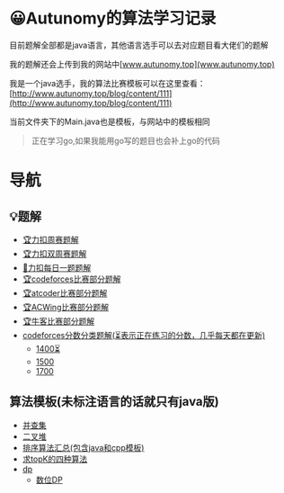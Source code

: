 # 😀Autunomy的算法学习记录

目前题解全部都是java语言，其他语言选手可以去对应题目看大佬们的题解

我的题解还会上传到我的网站中[www.autunomy.top](www.autunomy.top)

我是一个java选手，我的算法比赛模板可以在这里查看：[http://www.autunomy.top/blog/content/111](http://www.autunomy.top/blog/content/111)

当前文件夹下的Main.java也是模板，与网站中的模板相同

>正在学习go,如果我能用go写的题目也会补上go的代码

# 导航

## 💡题解

- [🏆力扣周赛题解](https://github.com/Autunomy/algothrim-study/tree/main/leetcode/weekly)
- [🏆力扣双周赛题解](https://github.com/Autunomy/algothrim-study/tree/main/leetcode/biweekly)
- [📆力扣每日一题题解](https://github.com/Autunomy/algothrim-study/tree/main/leetcode/%E6%AF%8F%E6%97%A5%E4%B8%80%E9%A2%98/)
- [🏆codeforces比赛部分题解](https://github.com/Autunomy/algothrim-study/tree/main/codeforces/contest)
- [🏆atcoder比赛部分题解](https://github.com/Autunomy/algothrim-study/tree/main/atcoder)
- [🏆ACWing比赛部分题解](https://github.com/Autunomy/algothrim-study/tree/main/ACWing)
- [🏆牛客比赛部分题解](https://github.com/Autunomy/algothrim-study/tree/main/newcoder)
- [codeforces分数分类题解(⏳表示正在练习的分数，几乎每天都在更新)](https://github.com/Autunomy/algothrim-study/tree/main/codeforces/practice/score)
  - [1400⏳](https://github.com/Autunomy/algothrim-study/tree/main/codeforces/practice/score/1400)
  - [1500](https://github.com/Autunomy/algothrim-study/tree/main/codeforces/practice/score/1500)
  - [1700](https://github.com/Autunomy/algothrim-study/tree/main/codeforces/practice/score/1700)


## 算法模板(未标注语言的话就只有java版)

- [并查集](https://github.com/Autunomy/algothrim-study/tree/main/algorithm-template/%E5%B9%B6%E6%9F%A5%E9%9B%86)
- [二叉堆](https://github.com/Autunomy/algothrim-study/tree/main/algorithm-template/%E4%BA%8C%E5%8F%89%E5%A0%86)
- [排序算法汇总(包含java和cpp模板)](https://github.com/Autunomy/algothrim-study/tree/main/algorithm-template/%E6%8E%92%E5%BA%8F%E7%AE%97%E6%B3%95%E6%B1%87%E6%80%BB)
- [求topK的四种算法](https://github.com/Autunomy/algothrim-study/blob/main/algorithm-template/topK/%E9%9D%A2%E8%AF%95%E4%B8%AD%E6%B1%82%E8%A7%A3topK%E9%97%AE%E9%A2%98.md)
- [dp](https://github.com/Autunomy/algothrim-study/tree/main/algorithm-template/dp)
  - [数位DP](https://github.com/Autunomy/algothrim-study/blob/main/algorithm-template/dp/%E6%95%B0%E4%BD%8DDP/%E6%95%B0%E4%BD%8DDP.md)